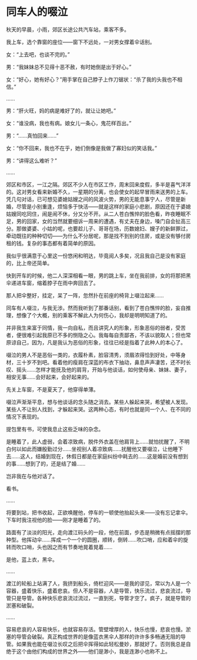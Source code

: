    

# 同车人的啜泣

秋天的早晨，小雨，郊区长途公共汽车站，乘客不多。

我上车，选个靠窗的座位——窗下不远处，一对男女撑着伞话别。

女：“上去吧，也谈不完的。”

男：“我妹妹总不见得十恶不赦，有时她倒是出于好心。”

女：“好心，她有好心？”用手掌在自己脖子上作刀锯状：“杀了我的头我也不相信。”

……

男：“肝火旺，妈的病是难好了的，就让让她吧。”

女：“谁没病，我也有病。娘女儿一条心，鬼花样百出。”

男：“……真怕回来……”

女：“你不回来，我也不在乎，她们倒像是我做了寡妇似的笑话我。”

男：“讲得这么难听？”

……

郊区和市区，一江之隔。郊区不少人在市区工作，周末回来度假，多半是喜气洋洋的。这对男女看来新婚不久，一星期的分离，也会使女的起早冒雨来送男的上车。凭几句对话，已可想见婆媳姑嫂之间的风波火势，男的无能息事宁人，尽管是新婚，尽管是小别重逢，烦恼多于快活——就是这样的家庭小悲剧，原因还在于婆媳姑嫂同吃同住，闹是闹不休，分又分不开。从二人苍白憔悴的脸色看，昨夜睡眠不足，男的回家，女的当然就要细诉一周来的遭遇，有丈夫在身边，嗓门自会扯高三分。那做婆婆、小姑的呢，也要趁儿子、哥哥在场，历数媳妇、嫂子的新鲜罪过，牵动既往的种种切切——为什么不分居呢，那是找不到别的住房，或是没有够付房租的钱。复杂的事态都有着简单的原因。

我似乎很满意于心里这一份悠闲和明达，毕竟阅人多矣，况且我自己是没有家庭的，比上帝还简单。

快到开车的时候，他二人深深相看一眼，男的跳上车，坐在我前排，女的将那把黑伞递进车窗，缩着脖子在雨中奔回去了。

那人把伞整好，挂定，呆了一阵，忽然扑在前座的椅背上啜泣起来……

同车有人啜泣，与我无涉。然而我听到了那番话别，看到了苍白憔悴的脸，妄自推理，想像了个大概，别的乘客不解此人为何伤心，我却是明明知道了的。

并非我生来富于同情，我一向自私，而且讲究人的形象，形象恶俗的弱者，受苦者，便很难引起我原已不多的恻隐之心。我每每自责鄙吝，不该以貌取人；但也常原谅自己，因为，凡是我认为恶俗的形象，往往已经是指着了此种人的本心了。

啜泣的男人不是恶俗一类的，衣履朴素，脸容清秀，须眉浓得恰到好处，中等身材，三十岁不到吧。看着他的瘦肩在深蓝的布衣下抽动，鼻息声声凄苦，还不时长叹、摇头……怎样才能抚及他的肩背，开始与他谈话，如何使母亲、妹妹、妻子，相安无事……会好起来，会好起来的。

先关上车窗，不是夏天了，他穿得单薄。

啜泣声渐渐平息，想与他谈话的念头随之消去。某些人躲起来哭，希望被人发现。某些人不让别人找到，才躲起来哭。这两种心态，有时也就是同一个人、在不同的情况下表现的。

提包里有书，可使我息止这些乏味的杂念。

是睡着了，此人虚弱，会着凉致病，脱件外衣盖在他肩背上……就怕扰醒了，不明白何以如此而嫌殷勤过分……坐视别人着凉致病……扰醒他又要啜泣，让他睡下去……这人，结婚到现在，休假日都是在家庭纠纷中耗去的……这是婚前没有想到的事……想到了的，还是结了婚……

岂非我在与他对话了。

看书。

……

将要到站，把书收起，正欲唤醒他，停车的一顿使他抬起头来——没有忘记拿伞。下车时我注视他的脸——刚才是睡着了的。

路面有了淡淡的阳光，走向渡江码头的一段，他在前面，步态是稍微有点摇摆的那种型。他挥动伞……挥成一个一个的圆圈，顺转，倒转……吹口哨，应和着伞的旋转而吹口哨，头也因之而有节奏地晃着晃着……

是他，蓝上衣，黑伞。

……

渡江的轮船上站满了人，我挤到船头，倚栏迎风——是我的谬见，常以为人是一个容器，盛着快乐，盛着悲哀。但人不是容器，人是导管，快乐流过，悲哀流过，导管只是导管。各种快乐悲哀流过流过，一直到死，导管才空了。疯子，就是导管的淤塞和破裂。

……

容易悲哀的人容易快乐，也就容易存活。管壁增厚的人，快乐也慢，悲哀也慢。淤塞的导管会破裂。真正构成世界的是像蓝衣黑伞人那样的许许多多畅通无阻的导管。如果我也能在啜泣长叹之后把伞挥得如此轻松曼妙，那就好了。否则我总是自绝于这个由他们构成的世界之外——他们是渺小，我是连渺小也称不上。